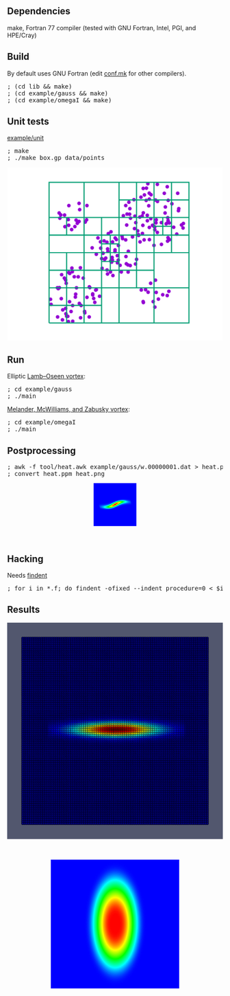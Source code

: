 <h2>Dependencies</h2>

make, Fortran 77 compiler (tested with GNU Fortran, Intel, PGI, and HPE/Cray)

<h2>Build</h2>

By default uses GNU Fortran (edit [conf.mk](conf.mk) for other
compilers).

<pre>
; (cd lib && make)
; (cd example/gauss && make)
; (cd example/omegaI && make)
</pre>

<h2>Unit tests</h2>

[example/unit](example/unit/)

<pre>
; make
; ./make_box.gp data/points
</pre>

<p align="center"><img src="./img/make_box.svg"/></p>

<h2>Run</h2>

Elliptic <a href="https://en.wikipedia.org/wiki/Lamb%E2%80%93Oseen_vortex">Lamb–Oseen vortex</a>:

<pre>
; cd example/gauss
; ./main
</pre>


<a href="https://doi.org/10.1017/S0022112087001150">Melander,  McWilliams,  and  Zabusky vortex</a>:

<pre>
; cd example/omegaI
; ./main
</pre>

<h2>Postprocessing</h2>

<pre>
; awk -f tool/heat.awk example/gauss/w.00000001.dat > heat.ppm
; convert heat.ppm heat.png
</pre>

<p align="center"><img src="./img/heat.png"/></p><br/>

<h2>Hacking</h2>

<p>Needs <a href="https://www.ratrabbit.nl/ratrabbit/findent/index.html">findent</a></p>

<pre>
; for i in *.f; do findent -ofixed --indent_procedure=0 < $i > t && mv t $i; done
</pre>

<h2>Results</h2>

<p align="center"><img src="./img/gauss.gif"/></p><br/>
<p align="center"><img src="./img/omegaI.gif"/></p>
